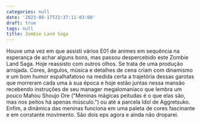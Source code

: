 ```yaml
---
categories: null
date: '2023-08-17T22:37:11-03:00'
draft: true
tags: null
title: Zombie Land Saga
---
```


Houve uma vez em que assisti vários E01 de animes em sequência na esperança de achar alguns bons, mas passou despercebido este Zombie Land Saga. Hoje reassisto com outros olhos. Se trata de uma produção arrojada. Cores, ângulos, música e detalhes de cena criam com dinamismo e um bom humor espalhafatoso na medida certa a trajetória dessas garotas que morreram cada uma à sua época e hoje estão juntas nessa mansão recebendo instruções de seu manager megalomaníaco que lembra um pouco Mahou Shoujo Ore ("Meninas mágicas peitudas é o que elas são, mas nos peitos há apenas músculo.") ou até a parcela Idol de Aggretsuko. Enfim, a dinâmica das meninas funciona em uma paleta de cores fascinante e em constante movimento. São dois eps agora e ainda não droparei.